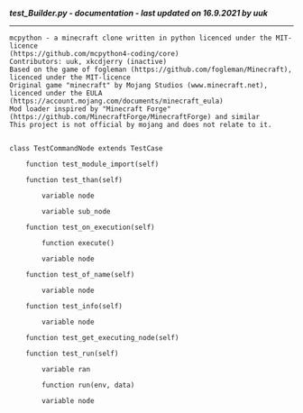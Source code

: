 ***test_Builder.py - documentation - last updated on 16.9.2021 by uuk***
___

    mcpython - a minecraft clone written in python licenced under the MIT-licence 
    (https://github.com/mcpython4-coding/core)
    Contributors: uuk, xkcdjerry (inactive)
    Based on the game of fogleman (https://github.com/fogleman/Minecraft), licenced under the MIT-licence
    Original game "minecraft" by Mojang Studios (www.minecraft.net), licenced under the EULA
    (https://account.mojang.com/documents/minecraft_eula)
    Mod loader inspired by "Minecraft Forge" (https://github.com/MinecraftForge/MinecraftForge) and similar
    This project is not official by mojang and does not relate to it.


    class TestCommandNode extends TestCase

        function test_module_import(self)

        function test_than(self)

            variable node

            variable sub_node

        function test_on_execution(self)

            function execute()

            variable node

        function test_of_name(self)

            variable node

        function test_info(self)

            variable node

        function test_get_executing_node(self)

        function test_run(self)

            variable ran

            function run(env, data)

            variable node